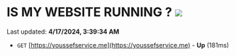 # IS MY WEBSITE RUNNING ? [![](https://img.shields.io/static/v1?label=Sponsor&message=%E2%9D%A4&logo=GitHub&color=%23fe8e86)](https://github.com/sponsors/<username>)

Last updated: **4/17/2024, 3:39:34 AM**

- `GET` [https://youssefservice.me](https://youssefservice.me) - **Up** (181ms)
